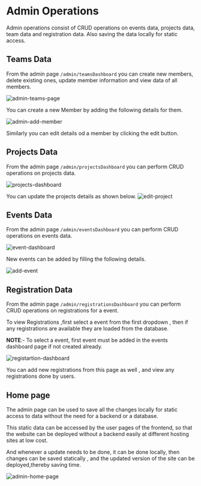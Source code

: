 # Admin Operations
Admin operations consist of CRUD operations on events data, projects data, team data and registration data. Also saving the data locally for static access.

## Teams Data
From the admin page  `/admin/teamsDashboard` you can create new members, delete existing ones, update member information and view data of all members.

![admin-teams-page](images/admin-teams.png)

You can create a new Member by adding the following details for them.

![admin-add-member](images/add-member-page.png)

Similarly you can edit details od a member by clicking the edit button.

## Projects Data
From the admin page  `/admin/projectsDashboard` you can perform CRUD operations on projects data.

![projects-dashboard](images/admin-projects.png)

You can update the projects details as shown below.
![edit-project](images/edit-projects.png)

## Events Data
From the admin page  `/admin/eventsDashboard` you can perform CRUD operations on events data.

![event-dashboard](images/admin-events.png)

New events can be added by filling the following details.

![add-event](images/add-event.png)

## Registration Data
From the admin page  `/admin/registrationsDashboard` you can perform CRUD operations on registrations for a event.

To view Registrations ,first select a event from the first dropdown , then if any registrations are available they are loaded from the database.

**NOTE**:- To select a event, first event must be added in the events dashboard page if not created already. 

![registartion-dashboard](images/admin-registration.png)

You can add new registrations from this page as well , and view any registrations done by users.

## Home page
The admin page can be used to save all the changes locally for static access to data without the need for a backend or a database.

This static data can be accessed by the user pages of the frontend, so that the website can be deployed without a backend easily at different hosting sites at low cost.

And whenever a update needs to be done, it can be done locally, then changes can be saved statically , and the updated version of the site can be deployed,thereby saving time.

![admin-home-page](images/admin-home-page.png)

